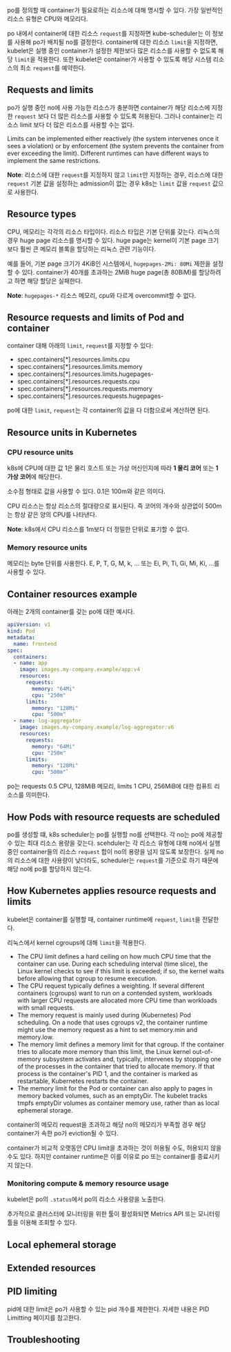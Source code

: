 po를 정의할 때 container가 필요로하는 리소스에 대해 명시할 수 있다. 가장 일반적인 리소스 유형은 CPU와 메모리다.

po 내에서 container에 대한 리소스 `request`를 지정하면 kube-scheduler는 이 정보를 사용해 po가 배치될 no를 결정한다. container에 대한 리소스 `limit`을 지정하면, kubelet은 실행 중인 container가 설정한 제한보다 많은 리소스를 사용할 수 없도록 해당 `limit`을 적용한다. 또한 kubelet은 container가 사용할 수 있도록 해당 시스템 리소스의 최소 `request`를 예약한다.

## Requests and limits
po가 실행 중인 no에 사용 가능한 리소스가 충분하면 container가 해당 리소스에 지정한 `request` 보다 더 많은 리소스를 사용할 수 있도록 허용된다. 그러나 container는 리소스 limit 보다 더 많은 리소스를 사용할 수는 없다.

Limits can be implemented either reactively (the system intervenes once it sees a violation) or by enforcement (the system prevents the container from ever exceeding the limit). Different runtimes can have different ways to implement the same restrictions.

**Note**: 리소스에 대한 `request`를 지정하지 않고 `limit`만 지정하는 경우, 리소스에 대한 `request` 기본 값을 설정하는 admission이 없는 경우 k8s는 `limit` 값을 `request` 값으로 사용한다.

## Resource types
CPU, 메모리는 각각의 리소스 타입이다. 리소스 타입은 기본 단위룰 갖는다. 
리눅스의 경우 huge page 리소스를 명시할 수 있다. huge page는 kernel이 기본 page 크기 보다 훨씬 큰 메모리 블록을 할당하는 리눅스 관련 기능이다.

예를 들어, 기본 page 크기가 4KiB인 시스템에서, `hugepages-2Mi: 80Mi` 제한을 설정할 수 있다. container가 40개를 초과하는 2MiB huge page(총 80BiM)를 할당하려고 하면 해당 할당은 실패한다.

**Note**: `hugepages-*` 리소스 메모리, cpu와 다르게 overcommit할 수 없다.

## Resource requests and limits of Pod and container
container 대해 아래의 `limit`, `request`를 지정할 수 있다:

- spec.containers[*].resources.limits.cpu
- spec.containers[*].resources.limits.memory
- spec.containers[*].resources.limits.hugepages-<size>
- spec.containers[*].resources.requests.cpu
- spec.containers[*].resources.requests.memory
- spec.containers[*].resources.requests.hugepages-<size>

po에 대한 `limit`, `request`는 각 container의 값을 다 더함으로써 계산하면 된다.

## Resource units in Kubernetes
### CPU resource units
k8s에 CPU에 대한 값 1은 물리 호스트 또는 가상 머신인지에 따라 **1 물리 코어** 또는 **1 가상 코어**에 해당한다.

소수점 형태로 값을 사용할 수 있다. 0.1은 100m와 같은 의미다.

CPU 리소스는 항상 리소스의 절대량으로 표시된다. 즉 코어의 개수와 상관없이 500m는 항상 같은 양의 CPU를 나타낸다.

**Note**: k8s에서 CPU 리소스를 1m보다 더 정밀한 단위로 표기할 수 없다.

### Memory resource units
메모리는 byte 단위를 사용한다. E, P, T, G, M, k, ... 또는 Ei, Pi, Ti, Gi, Mi, Ki, ...를 사용할 수 있다.

## Container resources example
아래는 2개의 container를 갖는 po에 대한 예시다.

``` yaml
apiVersion: v1
kind: Pod
metadata:
  name: frontend
spec:
  containers:
  - name: app
    image: images.my-company.example/app:v4
    resources:
      requests:
        memory: "64Mi"
        cpu: "250m"
      limits:
        memory: "128Mi"
        cpu: "500m"
  - name: log-aggregator
    image: images.my-company.example/log-aggregator:v6
    resources:
      requests:
        memory: "64Mi"
        cpu: "250m"
      limits:
        memory: "128Mi"
        cpu: "500m"`
```

po는 requests 0.5 CPU, 128MiB 메모리, limits 1 CPU, 256MiB에 대한 컴퓨트 리소스를 의미한다.

## How Pods with resource requests are scheduled
po를 생성할 떄, k8s scheduler는 po를 실행할 no를 선택한다. 각 no는 po에 제공할 수 있는 최대 리소스 용량을 갖는다. scehduler는 각 리소스 유형에 대해 no에서 실행 중인 container들의 리소스 `request` 합이 no의 용량을 넘지 않도록 보장한다. 실제 no의 리소스에 대한 사용량이 낮더라도, scheduler는 `request`를 기준으로 하기 때문에 해당 no에 po를 할당하지 않는다.

## How Kubernetes applies resource requests and limits
kubelet은 container를 실행할 때, container runtime에 `request`, `limit`을 전달한다.

리눅스에서 kernel cgroups에 대해 `limit`을 적용한다.

- The CPU limit defines a hard ceiling on how much CPU time that the container can use. During each scheduling interval (time slice), the Linux kernel checks to see if this limit is exceeded; if so, the kernel waits before allowing that cgroup to resume execution.
- The CPU request typically defines a weighting. If several different containers (cgroups) want to run on a contended system, workloads with larger CPU requests are allocated more CPU time than workloads with small requests.
- The memory request is mainly used during (Kubernetes) Pod scheduling. On a node that uses cgroups v2, the container runtime might use the memory request as a hint to set memory.min and memory.low.
- The memory limit defines a memory limit for that cgroup. If the container tries to allocate more memory than this limit, the Linux kernel out-of-memory subsystem activates and, typically, intervenes by stopping one of the processes in the container that tried to allocate memory. If that process is the container's PID 1, and the container is marked as restartable, Kubernetes restarts the container.
- The memory limit for the Pod or container can also apply to pages in memory backed volumes, such as an emptyDir. The kubelet tracks tmpfs emptyDir volumes as container memory use, rather than as local ephemeral storage.

container의 메모리 request을 초과하고 해당 no의 메모리가 부족할 경우 해당 container가 속한 po가 eviction될 수 있다.

container가 비교적 오랫동안 CPU limit을 초과하는 것이 허용될 수도, 허용되지 않을 수도 있다. 하지만 container runtime은 이를 이유로 po 또는 container를 종료시키지 않는다.

### Monitoring compute & memory resource usage
kubelet은 po의 `.status`에서 po의 리소스 사용량을 노출한다.

추가적으로 클러스터에 모니터링을 위한 툴이 활성화되면 Metrics API 또는 모니터링 툴을 이용해 조회할 수 있다.

## Local ephemeral storage

## Extended resources

## PID limiting
pid에 대한 limit은 po가 사용할 수 있는 pid 개수를 제한한다. 자세한 내용은 PID Limitting 페이지를 참고한다.

## Troubleshooting